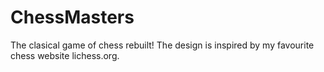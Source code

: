 # ChessMasters

The clasical game of chess rebuilt! The design is inspired by my favourite chess website lichess.org.
